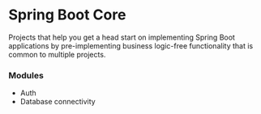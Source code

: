 # Spring Boot Core

Projects that help you get a head start on implementing Spring Boot applications by pre-implementing business logic-free functionality that is common to multiple projects.

### Modules

- Auth
- Database connectivity